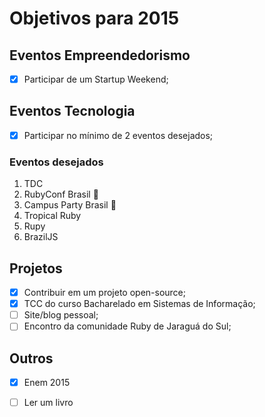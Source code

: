 # Objetivos para 2015

## Eventos Empreendedorismo

- [x] Participar de um Startup Weekend;

## Eventos Tecnologia

- [x] Participar no mínimo de 2 eventos desejados;

### Eventos desejados

1. TDC 
2. RubyConf Brasil :metal:
3. Campus Party Brasil :metal:
4. Tropical Ruby
5. Rupy
6. BrazilJS

## Projetos

- [x] Contribuir em um projeto open-source;
- [x] TCC do curso Bacharelado em Sistemas de Informação;
- [ ] Site/blog pessoal;
- [ ] Encontro da comunidade Ruby de Jaraguá do Sul;

## Outros

- [x] Enem 2015
- [ ] Ler um livro
 
